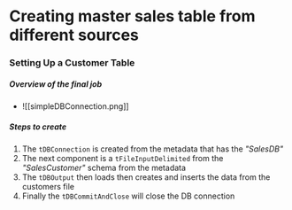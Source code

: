# Creating master sales table from different sources
### Setting Up a Customer Table
##### Overview of the final job
- ![[simpleDBConnection.png]]
##### Steps to create
1. The `tDBConnection` is created from the metadata that has the *"SalesDB"*
2. The next component is a `tFileInputDelimited` from the *"SalesCustomer"* schema from the metadata
3. The `tDBOutput` then loads then creates and inserts the data from the customers file
4. Finally the `tDBCommitAndClose` will close the DB connection 